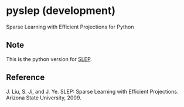 # pyslep (development)
Sparse Learning with Efficient Projections for Python

## Note
This is the python version for [SLEP][slep].

## Reference
J. Liu, S. Ji, and J. Ye. SLEP: Sparse Learning with Efficient
Projections. Arizona State University, 2009. 

[slep]: http://yelab.net/software/SLEP/ "slep"

